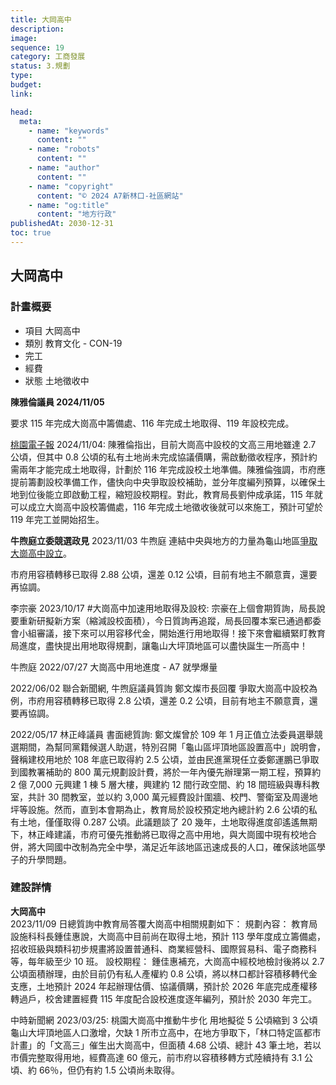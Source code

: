 ```yaml
---
title: 大岡高中
description:
image:
sequence: 19
category: 工商發展
status: 3.規劃
type:
budget:
link:

head:
  meta:
    - name: "keywords"
      content: ""
    - name: "robots"
      content: ""
    - name: "author"
      content: ""
    - name: "copyright"
      content: "© 2024 A7新林口-社區網站"
    - name: "og:title"
      content: "地方行政"
publishedAt: 2030-12-31
toc: true
---
```


## 大岡高中

### 計畫概要

- 項目 大岡高中
- 類別 教育文化 - CON-19
- 完工
- 經費
- 狀態 土地徵收中

**陳雅倫議員 2024/11/05**

要求 115 年完成大崗高中籌備處、116 年完成土地取得、119 年設校完成。

<a href="https://tw.news.yahoo.com/%E9%BE%9C%E5%B1%B1%E4%BA%BA%E5%8F%A3%E6%88%90%E9%95%B7%E5%BF%AB%E9%80%9F-%E5%A4%A7%E5%B4%97%E9%AB%98%E4%B8%AD%E6%9C%89%E6%9C%9B%E9%80%99%E6%99%82%E5%80%99%E5%AE%8C%E5%B7%A5%E6%8B%9B%E7%94%9F-054336182.html">桃園電子報</a> 2024/11/04:
陳雅倫指出，目前大崗高中設校的文高三用地雖達 2.7 公頃，但其中 0.8 公頃的私有土地尚未完成協議價購，需啟動徵收程序，預計約需兩年才能完成土地取得，計劃於 116 年完成設校土地準備。陳雅倫強調，市府應提前籌劃設校準備工作，儘快向中央爭取設校補助，並分年度編列預算，以確保土地到位後能立即啟動工程，縮短設校期程。對此，教育局長劉仲成承諾，115 年就可以成立大崗高中設校籌備處，116 年完成土地徵收後就可以來施工，預計可望於 119 年完工並開始招生。

**牛煦庭立委競選政見**
2023/11/03 牛煦庭 連結中央與地方的力量為龜山地區<a href="https://a7kanban14.netlify.app/councilor/service/s1001">爭取大崗高中設立</a>。

市府用容積轉移已取得 2.88 公頃，還差 0.12 公頃，目前有地主不願意賣，還要再協調。

李宗豪 2023/10/17 #大崗高中加速用地取得及設校: 宗豪在上個會期質詢，局長說要重新研擬新方案（縮減設校面積），今日質詢再追蹤，局長回覆本案已通過都委會小組審議，接下來可以用容移代金，開始進行用地取得！接下來會繼續緊盯教育局進度，盡快提出用地取得規劃，讓龜山大坪頂地區可以盡快誕生一所高中！

牛煦庭 2022/07/27 大崗高中用地進度 - A7 就學爆量

2022/06/02 聯合新聞網, 牛煦庭議員質詢 鄭文燦市長回覆 爭取大崗高中設校為例，市府用容積轉移已取得 2.8 公頃，還差 0.2 公頃，目前有地主不願意賣，還要再協調。

2022/05/17 林正峰議員 書面總質詢: 鄭文燦曾於 109 年 1 月正值立法委員選舉競選期間，為幫同黨籍候選人助選，特別召開「龜山區坪頂地區設置高中」說明會，聲稱建校用地於 108 年底已取得約 2.5 公頃，並由民進黨現任立委鄭運鵬已爭取到國教署補助的 800 萬元規劃設計費，將於一年內優先辦理第一期工程，預算約 2 億 7,000 元興建 1 棟 5 層大樓，興建約 12 間行政空間、約 18 間班級與專科教室，共計 30 間教室，並以約 3,000 萬元經費設計圍牆、校門、警衛室及周邊地坪等設施。然而，直到本會期為止，教育局於設校預定地內總計約 2.6 公頃的私有土地，僅僅取得 0.287 公頃。此議題談了 20 幾年，土地取得進度卻遙遙無期下，林正峰建議，市府可優先推動將已取得之高中用地，與大崗國中現有校地合併，將大岡國中改制為完全中學，滿足近年該地區迅速成長的人口，確保該地區學子的升學問題。

### 建設詳情

**大岡高中**  
2023/11/09 日總質詢中教育局答覆大崗高中相關規劃如下：
規劃內容： 教育局設施科科長鍾佳惠說，大崗高中目前尚在取得土地，預計 113 學年度成立籌備處，招收班級與類科初步規畫將設置普通科、商業經營科、國際貿易科、電子商務科等，每年級至少 10 班。
設校期程： 鍾佳惠補充，大崗高中經校地檢討後將以 2.7 公頃面積辦理，由於目前仍有私人產權約 0.8 公頃，將以林口都計容積移轉代金支應，土地預計 2024 年起辦理估價、協議價購，預計於 2026 年底完成產權移轉過戶，校舍建置經費 115 年度配合設校進度逐年編列，預計於 2030 年完工。

中時新聞網 2023/03/25: 桃園大崗高中推動牛步化 用地擬從 5 公頃縮到 3 公頃
龜山大坪頂地區人口激增，欠缺 1 所市立高中，在地方爭取下，「林口特定區都市計畫」的「文高三」催生出大崗高中，但面積 4.68 公頃、總計 43 筆土地，若以市價完整取得用地，經費高達 60 億元，前市府以容積移轉方式陸續持有 3.1 公頃、約 66％，但仍有約 1.5 公頃尚未取得。
